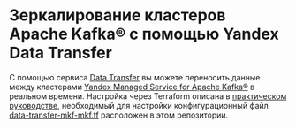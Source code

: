 # Зеркалирование кластеров Apache Kafka® c помощью Yandex Data Transfer

С помощью сервиса [Data Transfer](https://cloud.yandex.ru/docs/data-transfer) вы можете переносить данные между кластерами [Yandex Managed Service for Apache Kafka®](https://cloud.yandex.ru/docs/managed-kafka) в реальном времени. Настройка через Terraform описана в [практическом руководстве](https://cloud.yandex.ru/docs/data-transfer/tutorials/mkf-to-mkf), необходимый для настройки конфигурационный файл [data-transfer-mkf-mkf.tf](data-transfer-mkf-mkf.tf) расположен в этом репозитории.
